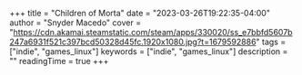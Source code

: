 +++
title = "Children of Morta"
date = "2023-03-26T19:22:35-04:00"
author = "Snyder Macedo"
cover = "https://cdn.akamai.steamstatic.com/steam/apps/330020/ss_e7bbfd5607b247a6931f521c397bcd50328d45fc.1920x1080.jpg?t=1679592886"
tags = ["indie", "games_linux"]
keywords = ["indie", "games_linux"]
description = ""
readingTime = true
+++

